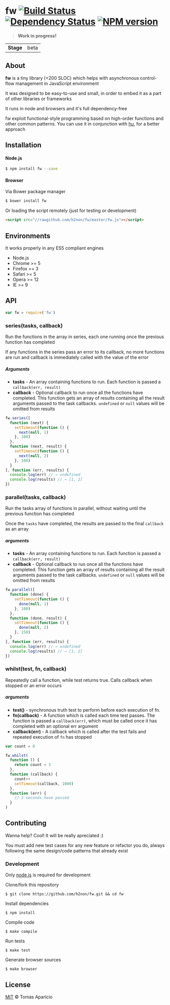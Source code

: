 # fw [![Build Status](https://travis-ci.org/h2non/fw.svg?branch=master)][travis] [![Dependency Status](https://gemnasium.com/h2non/fw.svg)][gemnasium] [![NPM version](https://badge.fury.io/js/fw.svg)][npm]

> **Work in progress!**

<table>
<tr>
<td><b>Stage</b></td><td>beta</td>
</tr>
</table>

## About

**fw** is a tiny library (<200 SLOC) which helps with asynchronous
control-flow management in JavaScript environment

It was designed to be easy-to-use and small, in order to embed it as a
part of other libraries or frameworks

It runs in node and browsers and it's full dependency-free

fw exploit functional-style programming based on high-order functions and other common patterns.
You can use it in conjunction with [hu][hu], for a better approach

## Installation

#### Node.js

```bash
$ npm install fw --save
```

#### Browser

Via Bower package manager
```bash
$ bower install fw
```

Or loading the script remotely (just for testing or development)
```html
<script src="//rawgithub.com/h2non/fw/master/fw.js"></script>
```

## Environments

It works properly in any ES5 compliant engines

- Node.js
- Chrome >= 5
- Firefox >= 3
- Safari >= 5
- Opera >= 12
- IE >= 9

## API

```js
var fw = require('fw')
```

### series(tasks, callback)

Run the functions in the array in series, each one running
once the previous function has completed

If any functions in the series pass an error to its callback,
no more functions are run and callback is immediately
called with the value of the error

##### Arguments

- **tasks** - An array containing functions to run. Each function is passed a `callback(err, result)`
- **callback** - Optional callback to run once all the functions have completed.
This function gets an array of results containing all the result arguments passed
to the task callbacks. `undefined` or `null` values will be omitted from results

```js
fw.series([
  function (next) {
    setTimeout(function () {
      next(null, 1)
    }, 100)
  },
  function (next, result) {
    setTimeout(function () {
      next(null, 2)
    }, 100)
  }
], function (err, results) {
  console.log(err) // → undefined
  console.log(results) // → [1, 2]
})
```

### parallel(tasks, callback)

Run the tasks array of functions in parallel, without waiting until the previous function has completed

Once the `tasks` have completed, the results are passed to the final `callback` as an array

##### arguments

- **tasks** - An array containing functions to run. Each function is passed a `callback(err, result)`
- **callback** - Optional callback to run once all the functions have completed.
This function gets an array of results containing all the result arguments passed
to the task callbacks. `undefined` or `null` values will be omitted from results

```js
fw.parallel([
  function (done) {
    setTimeout(function () {
      done(null, 1)
    }, 100)
  },
  function (done, result) {
    setTimeout(function () {
      done(null, 2)
    }, 150)
  }
], function (err, results) {
  console.log(err) // → undefined
  console.log(results) // → [1, 2]
})
```

### whilst(test, fn, callback)

Repeatedly call a function, while test returns true.
Calls callback when stopped or an error occurs

##### arguments

- **test()** - synchronous truth test to perform before each execution of fn.
- **fn(callback)** - A function which is called each time test passes. The function is passed a `callback(err)`, which must be called once it has completed with an optional err argument
- **callback(err)** - A callback which is called after the test fails and repeated execution of `fn` has stopped

```js
var count = 0

fw.whilst(
  function () {
    return count < 3
  },
  function (callback) {
    count++
    setTimeout(callback, 1000)
  },
  function (err) {
    // 3 seconds have passed
  }
)
```

<!--
### map(arr, iterator, callback)

### each(arr, iterator, callback)

### eachSeries(arr, iterator, callback)
-->

## Contributing

Wanna help? Cool! It will be really apreciated :)

You must add new test cases for any new feature or refactor you do,
always following the same design/code patterns that already exist

### Development

Only [node.js](http://nodejs.org) is required for development

Clone/fork this repository
```
$ git clone https://github.com/h2non/fw.git && cd fw
```

Install dependencies
```
$ npm install
```

Compile code
```
$ make compile
```

Run tests
```
$ make test
```

Generate browser sources
```
$ make browser
```

## License

[MIT](http://opensource.org/licenses/MIT) © Tomas Aparicio

[travis]: http://travis-ci.org/h2non/fw
[npm]: http://npmjs.org/package/fw
[gemnasium]: https://gemnasium.com/h2non/fw
[hu]: https://github.com/h2non/hu
